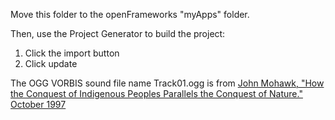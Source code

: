 Move this folder to the openFrameworks "myApps" folder.  

Then, use the Project Generator to build the project:  
  1. Click the import button  
  2. Click update  

The OGG VORBIS sound file name Track01.ogg is from [John Mohawk, "How the Conquest of Indigenous Peoples Parallels the Conquest of Nature." October 1997](https://archive.org/details/conquest_mohawk)

